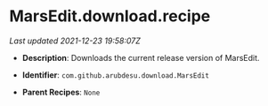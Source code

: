 # MarsEdit.download.recipe

_Last updated 2021-12-23 19:58:07Z_

- **Description**: Downloads the current release version of MarsEdit.

- **Identifier**: `com.github.arubdesu.download.MarsEdit`

- **Parent Recipes**: `None`